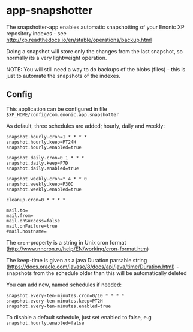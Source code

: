 # app-snapshotter

The snapshotter-app enables automatic snapshotting of your Enonic XP repository indexes - see http://xp.readthedocs.io/en/stable/operations/backup.html

Doing a snapshot will store only the changes from the last snapshot, so normally its a very lightweight operation.

NOTE: You will still need a way to do backups of the blobs (files) - this is just to automate the snapshots of the indexes.


## Config

This application can be configured in file ``$XP_HOME/config/com.enonic.app.snapshotter``

As default, three schedules are added; hourly, daily and weekly:

    snapshot.hourly.cron=1 * * * *
    snapshot.hourly.keep=PT24H
    snapshot.hourly.enabled=true

    snapshot.daily.cron=0 1 * * *
    snapshot.daily.keep=P7D
    snapshot.daily.enabled=true

    snapshot.weekly.cron=* 4 * * 0
    snapshot.weekly.keep=P30D
    snapshot.weekly.enabled=true

    cleanup.cron=0 * * * *

    mail.to=
    mail.from=
    mail.onSuccess=false
    mail.onFailure=true
    #mail.hostname=

The ``cron``-property is a string in Unix cron format (http://www.nncron.ru/help/EN/working/cron-format.htm)

The keep-time is given as a java Duration parsable string (https://docs.oracle.com/javase/8/docs/api/java/time/Duration.html) - snapshots from the schedule older than this will be automatically deleted

You can add new, named schedules if needed:

    snapshot.every-ten-minutes.cron=0/10 * * * *
    snapshot.every-ten-minutes.keep=PT2H
    snapshot.every-ten-minutes.enabled=true

To disable a default schedule, just set enabled to false, e.g ``snapshot.hourly.enabled=false``
